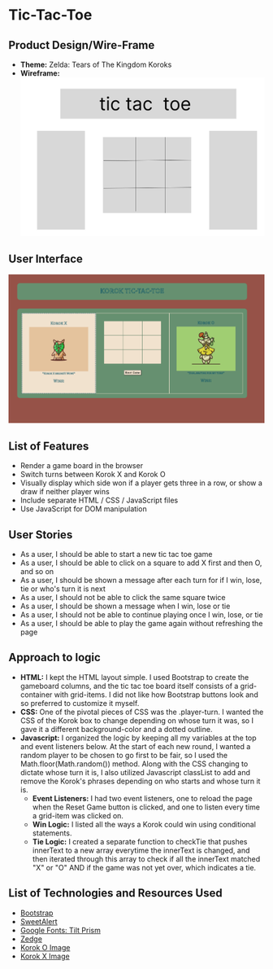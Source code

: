# Tic-Tac-Toe

## Product Design/Wire-Frame
- **Theme:** Zelda: Tears of The Kingdom Koroks
- **Wireframe:**
![basic wireframe](media/tic-tac-toe-wireframe.jpg)

## User Interface
![ttt ui](media/ttt-ui.png)

## List of Features
- Render a game board in the browser
- Switch turns between Korok X and Korok O
- Visually display which side won if a player gets three in a row, or show a draw if neither player wins
- Include separate HTML / CSS / JavaScript files
- Use JavaScript for DOM manipulation

## User Stories
- As a user, I should be able to start a new tic tac toe game
- As a user, I should be able to click on a square to add X first and then O, and so on
- As a user, I should be shown a message after each turn for if I win, lose, tie or who's turn it is next
- As a user, I should not be able to click the same square twice
- As a user, I should be shown a message when I win, lose or tie
- As a user, I should not be able to continue playing once I win, lose, or tie
- As a user, I should be able to play the game again without refreshing the page

## Approach to logic
- **HTML:** I kept the HTML layout simple. I used Bootstrap to create the gameboard columns, and the tic tac toe board itself consists of a grid-container with grid-items. I did not like how Bootstrap buttons look and so preferred to customize it myself.
- **CSS:** One of the pivotal pieces of CSS was the .player-turn. I wanted the CSS of the Korok box to change depending on whose turn it was, so I gave it a different background-color and a dotted outline.
- **Javascript:** I organized the logic by keeping all my variables at the top and event listeners below. At the start of each new round, I wanted a random player to be chosen to go first to be fair, so I used the Math.floor(Math.random()) method. Along with the CSS changing to dictate whose turn it is, I also utilized Javascript classList to add and remove the Korok's phrases depending on who starts and whose turn it is.
    - **Event Listeners:** I had two event listeners, one to reload the page when the Reset Game button is clicked, and one to listen every time a grid-item was clicked on.
    - **Win Logic:** I listed all the ways a Korok could win using conditional statements.
    - **Tie Logic:** I created a separate function to checkTie that pushes innerText to a new array everytime the innerText is changed, and then iterated through this array to check if all the innerText matched "X" or "O" AND if the game was not yet over, which indicates a tie.

## List of Technologies and Resources Used
- [Bootstrap](https://getbootstrap.com/docs/5.3/getting-started/download/)
- [SweetAlert](https://sweetalert.js.org/)
- [Google Fonts: Tilt Prism](https://fonts.google.com/specimen/Tilt+Prism)
- [Zedge](https://www.zedge.net/ringtones-and-wallpapers)
- [Korok O Image](https://dribbble.com/shots/4133074-Yahaha)
- [Korok X Image](https://dribbble.com/shots/3495292-Yahaha-Korok-Chio)
